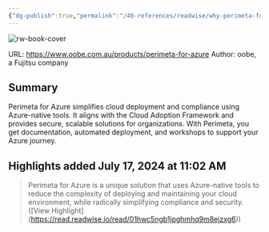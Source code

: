```yaml
---
{"dg-publish":true,"permalink":"/40-references/readwise/why-perimeta-for-azure/","tags":["rw/articles"]}
---
```


![rw-book-cover](http://static1.squarespace.com/static/63eaf396b7a84d23298711fa/t/6499327458d19e7c601bacbf/1687761524462/Social-share_oobe-logo.jpg?format=1500w)
  
URL: https://www.oobe.com.au/products/perimeta-for-azure
Author: oobe, a Fujitsu company

## Summary

Perimeta for Azure simplifies cloud deployment and compliance using Azure-native tools. It aligns with the Cloud Adoption Framework and provides secure, scalable solutions for organizations. With Perimeta, you get documentation, automated deployment, and workshops to support your Azure journey.

## Highlights added July 17, 2024 at 11:02 AM
>Perimeta for Azure is a unique solution that uses Azure-native tools to reduce the complexity of deploying and maintaining your cloud environment, while radically simplifying compliance and security. ([View Highlight] (https://read.readwise.io/read/01hwc5ngb1jpghmhq9m8ejzxg6))


